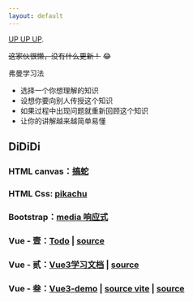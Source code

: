 ```yaml
---
layout: default
---
```


[UP UP UP](another-page).

 ~~这家伙很懒，没有什么更新！~~ &#x1F602;

弗曼学习法
- 选择一个你想理解的知识
- 设想你要向别人传授这个知识
- 如果过程中出现问题就重新回顾这个知识
- 让你的讲解越来越简单易懂

## [](#header-2)DiDiDi

### [](#header-3)HTML canvas：[搞蛇](/testHTML/snake2.html)

### [](#header-3)HTML Css: [pikachu](/testHTML/pikachu.html)

### [](#header-3)Bootstrap：[media 响应式](/navbar/navbar.html)

### [](#header-3)Vue - 壹：[Todo](/vue-todo/dist/index.html) | [source](https://github.com/Sanm-ZH/vue-todo)

### [](#header-3)Vue - 贰：[Vue3学习文档](/vue3-doc/) | [source](https://github.com/Sanm-ZH/vue3-doc)

### [](#header-3)Vue - 叁：[Vue3-demo](/vue3-ts-vite/) | [source vite](https://github.com/Sanm-ZH/vue3-ts-vite) | [source](https://github.com/Sanm-ZH/test-vue3-learn)
